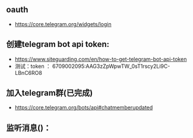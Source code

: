 ## oauth

- https://core.telegram.org/widgets/login

## 创建telegram bot api token:
- https://www.siteguarding.com/en/how-to-get-telegram-bot-api-token
- 测试：token  ： 6709002095:AAG3zZpWpwTW_0sT1rscy2Li9C-LBnC6RO8



## 加入telegram群(已完成)
- https://core.telegram.org/bots/api#chatmemberupdated

## 监听消息()：
